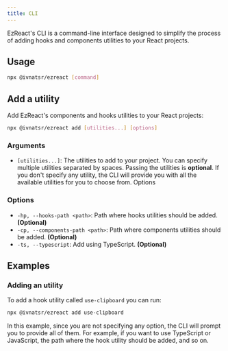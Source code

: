 ```yaml
---
title: CLI
---
```


EzReact's CLI is a command-line interface designed to simplify the process of adding hooks and components utilities to your React projects.

## Usage 

```bash
npx @ivnatsr/ezreact [command]
```  

## Add a utility

Add EzReact's components and hooks utilities to your React projects:

```bash
npx @ivnatsr/ezreact add [utilities...] [options]
```

### Arguments

- `[utilities...]`: The utilities to add to your project. You can specify multiple utilities separated by spaces. Passing the utilities is **optional**. If you don't specify any utility, the CLI will provide you with all the available utilities for you to choose from.
Options

### Options

- `-hp, --hooks-path <path>`: Path where hooks utilities should be added. **(Optional)**
- `-cp, --components-path <path>`: Path where components utilities should be added. **(Optional)**
- `-ts, --typescript`: Add using TypeScript. **(Optional)**

## Examples

### Adding an utility

To add a hook utility called `use-clipboard` you can run:

```bash
npx @ivnatsr/ezreact add use-clipboard
```

In this example, since you are not specifying any option, the CLI will prompt you to provide all of them. For example, if you want to use TypeScript or JavaScript, the path where the hook utility should be added, and so on.